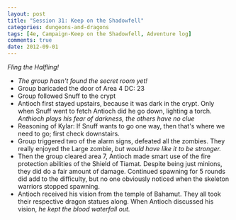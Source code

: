 ```yaml
---
layout: post
title: "Session 31: Keep on the Shadowfell"
categories: dungeons-and-dragons
tags: [4e, Campaign-Keep on the Shadowfell, Adventure log]
comments: true
date: 2012-09-01
---
```


_Fling the Halfling!_

  * _The group hasn't found the secret room yet!_
  * Group baricaded the door of Area 4 DC: 23
  * Group followed Snuff to the crypt
  * Antioch first stayed upstairs, because it was dark in the crypt. Only when Snuff went to fetch Antioch did he go down, lighting a torch. _Anthioch plays his fear of darkness, the others have no clue_
  * Reasoning of Kylar: If Snuff wants to go one way, then that's where we need to go; first check downstairs.
  * Group triggered two of the alarm signs, defeated all the zombies. They really enjoyed the Large zombie, _but would have like it to be stronger._
  * Then the group cleared area 7, Antioch made smart use of the fire protection abilities of the Shield of Tiamat. Despite being just minions, they did do a fair amount of damage. Continued spawning for 5 rounds did add to the difficulty, but no one obviously noticed when the skeleton warriors stopped spawning.
  * Antioch received his vision from the temple of Bahamut. They all took their respective dragon statues along. When Antioch discussed his vision, _he kept the blood waterfall out._